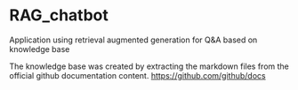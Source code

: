 # RAG_chatbot
Application using retrieval augmented generation for Q&amp;A based on knowledge base

The knowledge base was created by extracting the markdown files from the official github documentation content.
https://github.com/github/docs
